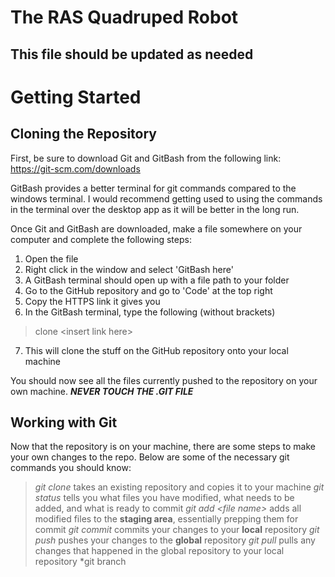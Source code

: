 # The RAS Quadruped Robot
## This file should be updated as needed

# Getting Started
## Cloning the Repository
First, be sure to download Git and GitBash from the following link: https://git-scm.com/downloads

GitBash provides a better terminal for git commands compared to the windows terminal.
I would recommend getting used to using the commands in the terminal over the desktop app
as it will be better in the long run.

Once Git and GitBash are downloaded, make a file somewhere on your computer and complete the following steps:
1. Open the file
2. Right click in the window and select 'GitBash here'
3. A GitBash terminal should open up with a file path to your folder
4. Go to the GitHub repository and go to 'Code' at the top right
5. Copy the HTTPS link it gives you
6. In the GitBash terminal, type the following (without brackets)
  > clone \<insert link here\>
7. This will clone the stuff on the GitHub repository onto your local machine

You should now see all the files currently pushed to the repository on your own machine.
***NEVER TOUCH THE .GIT FILE***

## Working with Git
Now that the repository is on your machine, there are some steps to make your own changes to the repo.
Below are some of the necessary git commands you should know:
> *git clone* takes an existing repository and copies it to your machine
> *git status* tells you what files you have modified, what needs to be added, and what is ready to commit
> *git add \<file name\>* adds all modified files to the **staging area**, essentially prepping them for commit
> *git commit* commits your changes to your **local** repository
> *git push* pushes your changes to the **global** repository
> *git pull* pulls any changes that happened in the global repository to your local repository
> *git branch
